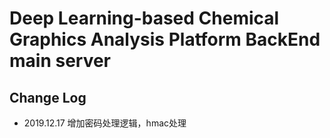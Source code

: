 # Deep Learning-based Chemical Graphics Analysis Platform BackEnd main server

## Change Log

- 2019.12.17 增加密码处理逻辑，hmac处理
